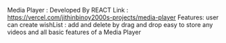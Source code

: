 Media Player : Developed By REACT
Link : https://vercel.com/jithinbinoy2000s-projects/media-player
Features:
user can create wishList : add and delete by drag and drop
easy to store any videos and all basic features of a Media Player
